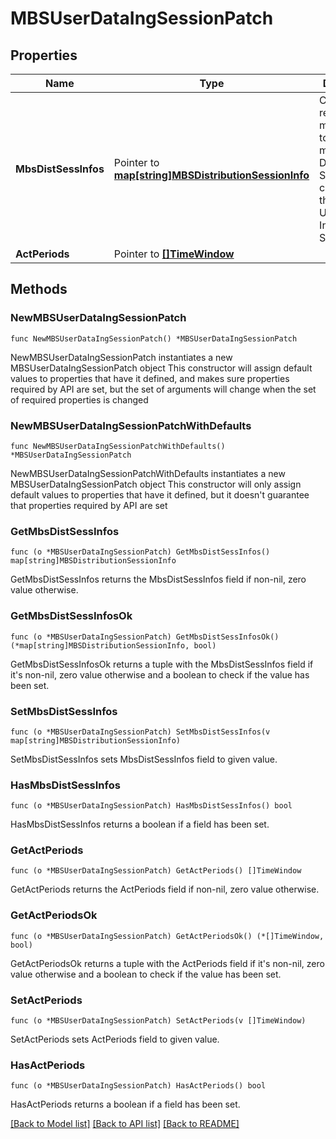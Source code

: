 # MBSUserDataIngSessionPatch

## Properties

Name | Type | Description | Notes
------------ | ------------- | ------------- | -------------
**MbsDistSessInfos** | Pointer to [**map[string]MBSDistributionSessionInfo**](MBSDistributionSessionInfo.md) | Contains the requested modifications to one or more MBS Distribution Session(s)  composing the MBS User Data Ingest Session.  | [optional] 
**ActPeriods** | Pointer to [**[]TimeWindow**](TimeWindow.md) |  | [optional] 

## Methods

### NewMBSUserDataIngSessionPatch

`func NewMBSUserDataIngSessionPatch() *MBSUserDataIngSessionPatch`

NewMBSUserDataIngSessionPatch instantiates a new MBSUserDataIngSessionPatch object
This constructor will assign default values to properties that have it defined,
and makes sure properties required by API are set, but the set of arguments
will change when the set of required properties is changed

### NewMBSUserDataIngSessionPatchWithDefaults

`func NewMBSUserDataIngSessionPatchWithDefaults() *MBSUserDataIngSessionPatch`

NewMBSUserDataIngSessionPatchWithDefaults instantiates a new MBSUserDataIngSessionPatch object
This constructor will only assign default values to properties that have it defined,
but it doesn't guarantee that properties required by API are set

### GetMbsDistSessInfos

`func (o *MBSUserDataIngSessionPatch) GetMbsDistSessInfos() map[string]MBSDistributionSessionInfo`

GetMbsDistSessInfos returns the MbsDistSessInfos field if non-nil, zero value otherwise.

### GetMbsDistSessInfosOk

`func (o *MBSUserDataIngSessionPatch) GetMbsDistSessInfosOk() (*map[string]MBSDistributionSessionInfo, bool)`

GetMbsDistSessInfosOk returns a tuple with the MbsDistSessInfos field if it's non-nil, zero value otherwise
and a boolean to check if the value has been set.

### SetMbsDistSessInfos

`func (o *MBSUserDataIngSessionPatch) SetMbsDistSessInfos(v map[string]MBSDistributionSessionInfo)`

SetMbsDistSessInfos sets MbsDistSessInfos field to given value.

### HasMbsDistSessInfos

`func (o *MBSUserDataIngSessionPatch) HasMbsDistSessInfos() bool`

HasMbsDistSessInfos returns a boolean if a field has been set.

### GetActPeriods

`func (o *MBSUserDataIngSessionPatch) GetActPeriods() []TimeWindow`

GetActPeriods returns the ActPeriods field if non-nil, zero value otherwise.

### GetActPeriodsOk

`func (o *MBSUserDataIngSessionPatch) GetActPeriodsOk() (*[]TimeWindow, bool)`

GetActPeriodsOk returns a tuple with the ActPeriods field if it's non-nil, zero value otherwise
and a boolean to check if the value has been set.

### SetActPeriods

`func (o *MBSUserDataIngSessionPatch) SetActPeriods(v []TimeWindow)`

SetActPeriods sets ActPeriods field to given value.

### HasActPeriods

`func (o *MBSUserDataIngSessionPatch) HasActPeriods() bool`

HasActPeriods returns a boolean if a field has been set.


[[Back to Model list]](../README.md#documentation-for-models) [[Back to API list]](../README.md#documentation-for-api-endpoints) [[Back to README]](../README.md)


